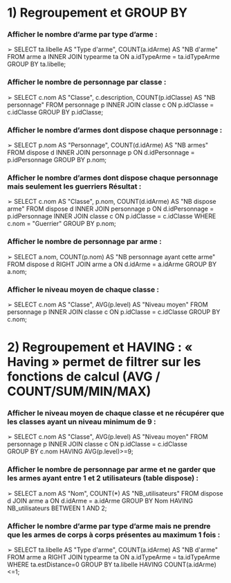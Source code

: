 # 1) Regroupement et GROUP BY
### Afficher le nombre d’arme par type d’arme :
➢ SELECT ta.libelle AS "Type d'arme", COUNT(a.idArme) AS "NB d'arme" 
FROM arme a 
INNER JOIN typearme ta ON a.idTypeArme = ta.idTypeArme 
GROUP BY ta.libelle;
### Afficher le nombre de personnage par classe :
➢ SELECT c.nom AS "Classe", c.description, COUNT(p.idClasse) AS "NB personnage" 
FROM personnage p 
INNER JOIN classe c ON p.idClasse = c.idClasse 
GROUP BY p.idClasse;
### Afficher le nombre d’armes dont dispose chaque personnage :
➢ SELECT p.nom AS "Personnage", COUNT(d.idArme) AS "NB armes" 
FROM dispose d 
INNER JOIN personnage p ON d.idPersonnage = p.idPersonnage 
GROUP BY p.nom;
### Afficher le nombre d’armes dont dispose chaque personnage mais seulement les guerriers Résultat :
➢ SELECT c.nom AS "Classe", p.nom, COUNT(d.idArme) AS "NB dispose arme" 
FROM dispose d 
INNER JOIN personnage p ON d.idPersonnage = p.idPersonnage 
INNER JOIN classe c ON p.idClasse = c.idClasse 
WHERE c.nom = "Guerrier" 
GROUP BY p.nom;
### Afficher le nombre de personnage par arme :
➢ SELECT a.nom, COUNT(p.nom) AS "NB personnage ayant cette arme" 
FROM dispose d 
RIGHT JOIN arme a ON d.idArme = a.idArme 
GROUP BY a.nom;
### Afficher le niveau moyen de chaque classe :
➢ SELECT c.nom AS "Classe", AVG(p.level) AS "Niveau moyen" 
FROM personnage p 
INNER JOIN classe c ON p.idClasse = c.idClasse 
GROUP BY c.nom;
# 2) Regroupement et HAVING : « Having » permet de filtrer sur les fonctions de calcul (AVG / COUNT/SUM/MIN/MAX)
### Afficher le niveau moyen de chaque classe et ne récupérer que les classes ayant un niveau minimum de 9 :
➢ SELECT c.nom AS "Classe", AVG(p.level) AS "Niveau moyen" 
FROM personnage p 
INNER JOIN classe c ON p.idClasse = c.idClasse  
GROUP BY c.nom 
HAVING AVG(p.level)>=9;
### Afficher le nombre de personnage par arme et ne garder que les armes ayant entre 1 et 2 utilisateurs (table dispose) :
➢ SELECT a.nom AS "Nom", COUNT(*) AS "NB_utilisateurs" 
FROM dispose d 
JOIN arme a ON d.idArme = a.idArme 
GROUP BY Nom 
HAVING NB_utilisateurs BETWEEN 1 AND 2;
### Afficher le nombre d’arme par type d’arme mais ne prendre que les armes de corps à corps présentes au maximum 1 fois :
➢ SELECT ta.libelle AS "Type d'arme", COUNT(a.idArme) AS "NB d'arme" 
FROM arme a 
RIGHT JOIN typearme ta ON a.idTypeArme = ta.idTypeArme 
WHERE ta.estDistance=0 
GROUP BY ta.libelle 
HAVING  COUNT(a.idArme)<=1;

